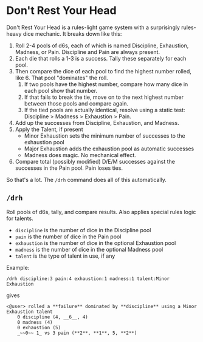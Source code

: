 # Don't Rest Your Head

Don't Rest Your Head is a rules-light game system with a surprisingly rules-heavy dice mechanic. It breaks down like this:

1. Roll 2-4 pools of d6s, each of which is named Discipline, Exhaustion, Madness, or Pain. Discipline and Pain are always present.
2. Each die that rolls a 1-3 is a success. Tally these separately for each pool.
3. Then compare the dice of each pool to find the highest number rolled, like 6. That pool "dominates" the roll.
    1. If two pools have the highest number, compare how many dice in each pool show that number.
    2. If that fails to break the tie, move on to the next highest number between those pools and compare again.
    3. If the tied pools are actually identical, resolve using a static test: Discipline > Madness > Exhaustion > Pain.
4. Add up the successes from Discipline, Exhaustion, and Madness.
5. Apply the Talent, if present
    * Minor Exhaustion sets the minimum number of successes to the exhaustion pool
    * Major Exhaustion adds the exhaustion pool as automatic successes
    * Madness does magic. No mechanical effect.
6. Compare total (possibly modified) D/E/M successes against the successes in the Pain pool. Pain loses ties.

So that's a lot. The `/drh` command does all of this automatically.

## `/drh`

Roll pools of d6s, tally, and compare results. Also applies special rules logic for talents.

* `discipline` is the number of dice in the Discipline pool
* `pain` is the number of dice in the Pain pool
* `exhaustion` is the number of dice in the optional Exhaustion pool
* `madness` is the number of dice in the optional Madness pool
* `talent` is the type of talent in use, if any

Example:

```
/drh discipline:3 pain:4 exhaustion:1 madness:1 talent:Minor Exhaustion
```

gives

```
<@user> rolled a **failure** dominated by **discipline** using a Minor Exhaustion talent
    0 discipline (4, __6__, 4)
    0 madness (4)
    0 exhaustion (5)
    _~~0~~ 1_ vs 3 pain (**2**, **1**, 5, **2**)
```

